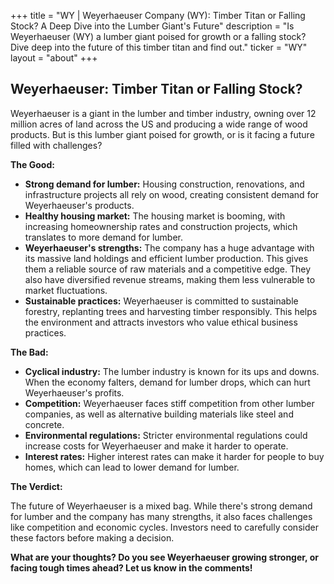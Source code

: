 +++
title = "WY |  Weyerhaeuser Company (WY): Timber Titan or Falling Stock? A Deep Dive into the Lumber Giant's Future"
description = "Is Weyerhaeuser (WY) a lumber giant poised for growth or a falling stock? Dive deep into the future of this timber titan and find out."
ticker = "WY"
layout = "about"
+++

        


## Weyerhaeuser: Timber Titan or Falling Stock?

Weyerhaeuser is a giant in the lumber and timber industry, owning over 12 million acres of land across the US and producing a wide range of wood products.  But is this lumber giant poised for growth, or is it facing a future filled with challenges? 

**The Good:**

* **Strong demand for lumber:**  Housing construction, renovations, and infrastructure projects all rely on wood, creating consistent demand for Weyerhaeuser's products.
* **Healthy housing market:** The housing market is booming, with increasing homeownership rates and construction projects, which translates to more demand for lumber.
* **Weyerhaeuser's strengths:**  The company has a huge advantage with its massive land holdings and efficient lumber production.  This gives them a reliable source of raw materials and a competitive edge. They also have diversified revenue streams, making them less vulnerable to market fluctuations.
* **Sustainable practices:** Weyerhaeuser is committed to sustainable forestry, replanting trees and harvesting timber responsibly. This helps the environment and attracts investors who value ethical business practices.

**The Bad:**

* **Cyclical industry:** The lumber industry is known for its ups and downs. When the economy falters, demand for lumber drops, which can hurt Weyerhaeuser's profits.
* **Competition:**  Weyerhaeuser faces stiff competition from other lumber companies, as well as alternative building materials like steel and concrete. 
* **Environmental regulations:**  Stricter environmental regulations could increase costs for Weyerhaeuser and make it harder to operate.
* **Interest rates:** Higher interest rates can make it harder for people to buy homes, which can lead to lower demand for lumber.

**The Verdict:**

The future of Weyerhaeuser is a mixed bag.  While there's strong demand for lumber and the company has many strengths, it also faces challenges like competition and economic cycles. Investors need to carefully consider these factors before making a decision.

**What are your thoughts?  Do you see Weyerhaeuser growing stronger, or facing tough times ahead? Let us know in the comments!** 

        